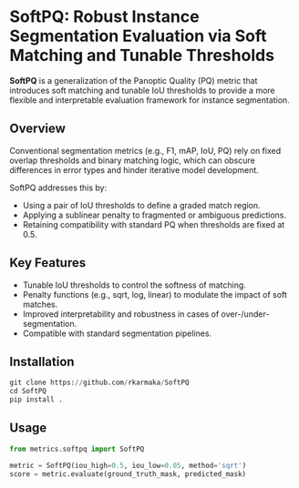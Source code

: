 <!-- Env name: SoftPQ-env -->
# SoftPQ: Robust Instance Segmentation Evaluation via Soft Matching and Tunable Thresholds
**SoftPQ** is a generalization of the Panoptic Quality (PQ) metric that introduces soft matching and tunable IoU thresholds to provide a more flexible and interpretable evaluation framework for instance segmentation.

<!-- This repository contains the reference implementation used in our NeurIPS 2025 submission, along with example usage and evaluation scripts. -->

## Overview
Conventional segmentation metrics (e.g., F1, mAP, IoU, PQ) rely on fixed overlap thresholds and binary matching logic, which can obscure differences in error types and hinder iterative model development.

SoftPQ addresses this by:
- Using a pair of IoU thresholds to define a graded match region.
- Applying a sublinear penalty to fragmented or ambiguous predictions.
- Retaining compatibility with standard PQ when thresholds are fixed at 0.5.

## Key Features
- Tunable IoU thresholds to control the softness of matching.
- Penalty functions (e.g., sqrt, log, linear) to modulate the impact of soft matches.
- Improved interpretability and robustness in cases of over-/under-segmentation.
- Compatible with standard segmentation pipelines.

## Installation
```python
git clone https://github.com/rkarmaka/SoftPQ
cd SoftPQ
pip install .
```

## Usage
```python
from metrics.softpq import SoftPQ

metric = SoftPQ(iou_high=0.5, iou_low=0.05, method='sqrt')
score = metric.evaluate(ground_truth_mask, predicted_mask)
```




